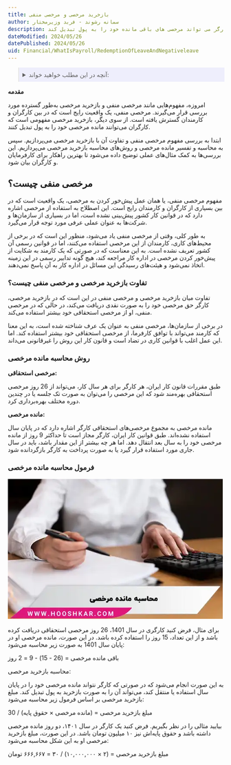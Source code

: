 ```yaml
---
title: بازخرید مرخصی و مرخصی منفی 
author: سمانه رشوند - فربد وزیرمختار
description: بازخرید مرخصی و مرخصی منفی. بازخرید مرخصی به این معناست که کارگر می تواند مرخصی های باقی مانده خود را به پول تبدیل کند.  
dateModified: 2024/05/26
datePublished: 2024/05/26
uid: Financial/WhatIsPayroll/RedemptionOfLeaveAndNegativeleave
---
```


<blockquote style="background-color:#eeeefc; padding:0.5rem">
<details>
   <summary>آنچه در این مطلب خواهید خواند:</summary>
  <ul>
    <li>مرخصی منفی چیست؟</li>
    <li>تفاوت بازخرید مرخصی و مرخصی منفی چیست</li>
    <li>روش محاسبه مانده مرخصی</li>
    <li>فرمول محاسبه مانده مرخصی</li>
  </ul>
</details>
</blockquote>

**مقدمه**

امروزه، مفهوم‌هایی مانند مرخصی منفی و بازخرید مرخصی به‌طور گسترده مورد بررسی قرار می‌گیرند. مرخصی منفی، یک واقعیت رایج است که در بین کارگران و کارمندان گسترش یافته است. از سوی دیگر، بازخرید مرخصی مفهومی است که کارگران می‌توانند مانده مرخصی خود را به پول تبدیل کنند.

ابتدا به بررسی مفهوم مرخصی منفی و تفاوت آن با بازخرید مرخصی می‌پردازیم. سپس به محاسبه و تفسیر مانده مرخصی و روش‌های محاسبه بازخرید مرخصی می‌پردازیم. این بررسی‌ها به کمک مثال‌های عملی توضیح داده می‌شود تا بهترین راهکار برای کارفرمایان و کارگران بیان شود.

## مرخصی منفی چیست؟

مفهوم مرخصی منفی، یا همان عمل پیش‌خور کردن به مرخصی، یک واقعیت است که در بین بسیاری از کارگران و کارمندان رایج است. این اصطلاح به استفاده از مرخصی اشاره دارد که در قوانین کار کشور پیش‌بینی نشده است، اما در بسیاری از سازمان‌ها و شرکت‌ها به عنوان عملی عرفی مورد توجه قرار می‌گیرد.

به طور کلی، وقتی از مرخصی منفی یاد می‌شود، منظور این است که در برخی از محیط‌های کاری، کارمندان از این مرخصی استفاده می‌کنند، اما در قوانین رسمی آن کشور تعریف نشده است. به این معناست که در صورتی که یک کارمند به شکایت از پیش‌خور کردن مرخصی در اداره کار مراجعه کند، هیچ گونه تدابیر رسمی در این زمینه اتخاذ نمی‌شود و هیئت‌های رسیدگی این مسائل در اداره کار به آن پاسخ نمی‌دهند.

### تفاوت بازخرید مرخصی و مرخصی منفی چیست؟

تفاوت میان بازخرید مرخصی و مرخصی منفی در این است که در بازخرید مرخصی، کارگر حق مرخصی خود را به صورت نقدی دریافت می‌کند، در حالی که در مرخصی منفی، او از مرخصی استحقاقی خود بیشتر استفاده می‌کند.

در برخی از سازمان‌ها، مرخصی منفی به عنوان یک عرف شناخته شده است، به این معنا که کارمند می‌تواند با توافق کارفرما، از مرخصی استحقاقی خود بیشتر استفاده کند. اما این عمل اغلب با قوانین کاری در تضاد است و قانون کار این روش را غیرقانونی می‌داند.

### روش محاسبه مانده مرخصی

**مرخصی استحقاقی:**

طبق مقررات قانون کار ایران، هر کارگر برای هر سال کار، می‌تواند از 26 روز مرخصی استحقاقی بهره‌مند شود که این مرخصی را می‌توان به صورت تک جلسه یا در چندین دوره مختلف بهره‌برداری کرد.

**مانده مرخصی:**

مانده مرخصی به مجموع مرخصی‌های استحقاقی کارگر اشاره دارد که در پایان سال استفاده نشده‌اند. طبق قوانین کار ایران، کارگر مجاز است تا حداکثر 9 روز از مانده مرخصی خود را به سال بعد انتقال دهد. اما هر چه بیشتر از این مقدار باشد، باید در سال جاری مورد استفاده قرار گیرد یا به صورت پرداخت به کارگر بازگردانده شود.

### فرمول محاسبه مانده مرخصی

![سند حقوق و دستمزد](./Images/CalculationOfLeaveBalance.webp)


برای مثال، فرض کنید کارگری در سال 1401، 26 روز مرخصی استحقاقی دریافت کرده باشد و از این تعداد، 15 روز را استفاده کرده باشد. در این صورت، مانده مرخصی او در پایان سال 1401 به صورت زیر محاسبه می‌شود:

باقی مانده مرخصی = (26 - 15) - 9 = 2 روز

محاسبه بازخرید مرخصی:

 به این صورت انجام می‌شود که در صورتی که کارگر نتواند مانده مرخصی خود را در پایان سال استفاده یا منتقل کند، می‌تواند آن را به صورت بازخرید به پول تبدیل کند. مبلغ بازخرید 
 مرخصی بر اساس فرمول زیر محاسبه می‌شود:

مبلغ بازخرید مرخصی = (مانده مرخصی × حقوق پایه) / 30

بیایید مثالی را در نظر بگیریم. فرض کنید یک کارگر در سال ۱۴۰۱، دو روز مانده مرخصی داشته باشد و حقوق پایه‌اش نیز ۱۰ میلیون تومان باشد. در این صورت، مبلغ بازخرید مرخصی او به این شکل محاسبه می‌شود:

مبلغ بازخرید مرخصی = (۲ × ۱۰,۰۰۰,۰۰۰) / ۳۰ = ۶۶۶,۶۶۷ تومان
